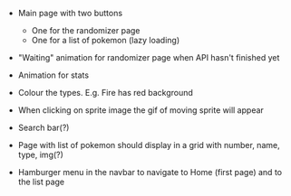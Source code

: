 - Main page with two buttons

  - One for the randomizer page
  - One for a list of pokemon (lazy loading)

- "Waiting" animation for randomizer page when API hasn't finished yet
- Animation for stats
- Colour the types. E.g. Fire has red background
- When clicking on sprite image the gif of moving sprite will appear

- Search bar(?)

- Page with list of pokemon should display in a grid with number, name, type, img(?)

- Hamburger menu in the navbar to navigate to Home (first page) and to the list page
